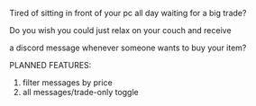 Tired of sitting in front of your pc all day waiting for a big trade?

Do you wish you could just relax on your couch and receive

a discord message whenever someone wants to buy your item? 



PLANNED FEATURES:

1. filter messages by price
1. all messages/trade-only toggle
